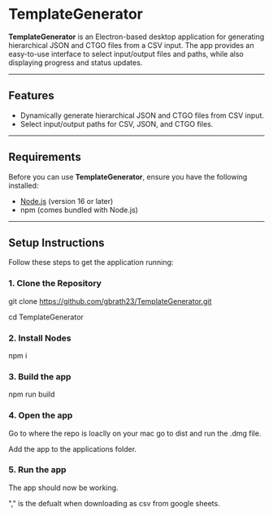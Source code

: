 # TemplateGenerator

**TemplateGenerator** is an Electron-based desktop application for generating hierarchical JSON and CTGO files from a CSV input. The app provides an easy-to-use interface to select input/output files and paths, while also displaying progress and status updates.

---

## Features

- Dynamically generate hierarchical JSON and CTGO files from CSV input.
- Select input/output paths for CSV, JSON, and CTGO files.

---

## Requirements

Before you can use **TemplateGenerator**, ensure you have the following installed:

- [Node.js](https://nodejs.org/) (version 16 or later)
- npm (comes bundled with Node.js)

---

## Setup Instructions

Follow these steps to get the application running:

### 1. Clone the Repository
git clone https://github.com/gbrath23/TemplateGenerator.git

cd TemplateGenerator

### 2. Install Nodes
npm i

### 3. Build the app
npm run build

### 4. Open the app 
Go to where the repo is loaclly on your mac go to dist and run the .dmg file.

Add the app to the applications folder.

### 5. Run the app
The app should now be working.

"," is the defualt when downloading as csv from google sheets.